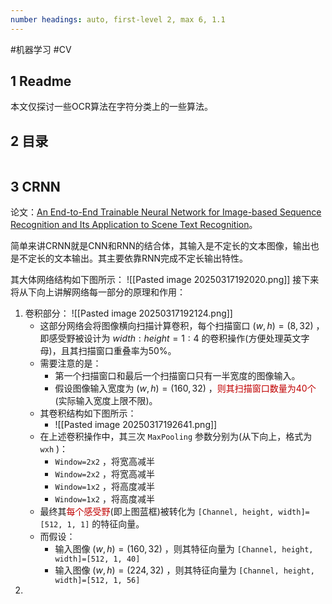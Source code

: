 ```yaml
---
number headings: auto, first-level 2, max 6, 1.1
---
```

#机器学习 #CV 

## 1 Readme

本文仅探讨一些OCR算法在字符分类上的一些算法。

## 2 目录

```toc
```

## 3 CRNN

论文：[An End-to-End Trainable Neural Network for Image-based Sequence Recognition and Its Application to Scene Text Recognition](https://arxiv.org/abs/1507.05717)。

简单来讲CRNN就是CNN和RNN的结合体，其输入是不定长的文本图像，输出也是不定长的文本输出。其主要依靠RNN完成不定长输出特性。

其大体网络结构如下图所示：
	![[Pasted image 20250317192020.png]]
接下来将从下向上讲解网络每一部分的原理和作用：
1. 卷积部分：
	![[Pasted image 20250317192124.png]]
	- 这部分网络会将图像横向扫描计算卷积，每个扫描窗口 $(w, h)=(8, 32)$ ，即感受野被设计为 $width:height=1:4$ 的卷积操作(方便处理英文字母)，且其扫描窗口重叠率为50%。
	- 需要注意的是：
		- 第一个扫描窗口和最后一个扫描窗口只有一半宽度的图像输入。
		- 假设图像输入宽度为 $(w, h)=(160, 32)$ ，<font color="#c00000">则其扫描窗口数量为40个</font>(实际输入宽度上限不限)。
	- 其卷积结构如下图所示：
		- ![[Pasted image 20250317192641.png]]
	- 在上述卷积操作中，其三次 `MaxPooling` 参数分别为(从下向上，格式为 `wxh` )：
		- `Window=2x2` ，将宽高减半
		- `Window=2x2` ，将宽高减半
		- `Window=1x2` ，将高度减半
		- `Window=1x2` ，将高度减半
	- 最终其<font color="#c00000">每个感受野</font>(即上图蓝框)被转化为 `[Channel, height, width]=[512, 1, 1]` 的特征向量。
	- 而假设：
		- 输入图像 $(w, h)=(160, 32)$ ，则其特征向量为 `[Channel, height, width]=[512, 1, 40]` 
		- 输入图像 $(w, h)=(224, 32)$ ，则其特征向量为 `[Channel, height, width]=[512, 1, 56]` 
2. 